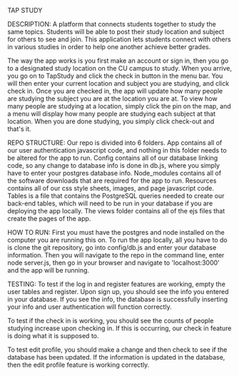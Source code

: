 
TAP STUDY

DESCRIPTION:
A platform that connects students together to study the same topics. Students will be able to post their study location and subject for others to see and join. This application lets students connect with others in various studies in order to help one another achieve better grades.

The way the app works is you first make an account or sign in, then you go to a designated study location on the CU campus to study. When you arrive, you go on to TapStudy and click the check in button in the menu bar. You will then enter your current location and subject you are studying, and click check in. Once you are checked in, the app will update how many people are studying the subject you are at the location you are at. To view how many people are studying at a location, simply click the pin on the map, and a menu will display how many people are studying each subject at that location. When you are done studying, you simply click check-out and that's it.


REPO STRUCTURE:
Our repo is divided into 6 folders. App contains all of our user authentication javascript code, and nothing in this folder needs to be altered for the app to run. Config contains all of our database linking code, so any change to database info is done in db.js, where you simply have to enter your postgres database info. Node_modules contains all of the software downloads that are required for the app to run. Resources contains all of our css style sheets, images, and page javascript code. Tables is a file that contains the PostgreSQL queries needed to create our back-end tables, which will need to be run in your database if you are deploying the app locally. The views folder contains all of the ejs files that create the pages of the app.


HOW TO RUN:
First you must have the postgres and node installed on the computer you are running this on. To run the app locally, all you have to do is clone the git repository, go into config/db.js and enter your database information. Then you will navigate to the repo in the command line, enter node server.js, then go in your browser and navigate to 'localhost:3000' and the app will be running.


TESTING:
To test if the log in and register features are working, empty the user tables and register. Upon sign up, you should see the info you entered in your database. If you see the info, the database is successfully inserting your info and user authentication will function correctly.

To test if the check in is working, you should see the counts of people studying increase upon checking in. If this is occurring, our check in feature is doing what it is supposed to.

To test edit profile, you should make a change and then check to see if the database has been updated. If the information is updated in the database, then the edit profile feature is working correctly.